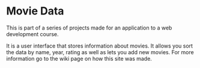 # Movie Data 
This is part of a series of projects made for an application to a web development course.

It is a user interface that stores information about movies. It allows you sort the data by name, year, rating as well as lets you add new movies.
For more information go to the wiki page on how this site was made.
